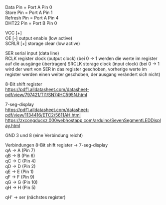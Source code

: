 Data Pin = Port A Pin 0  
Store Pin =	Port A Pin 1  
Refresh Pin = Port A Pin 4  
DHT22 Pin = Port B Pin 0  

VCC [+]  
OE [-] output enable (low active)  
SCRLR [+] storage clear (low active)  

SER serial input (data line)  
RCLK register clock (output clock) (bei 0 -> 1 werden die werte im register auf die ausgänge übertragen) 
SRCLK storage clock (input clock) (bei 0 -> 1 wird der wert von SER in das register geschoben, vorherige werte im register werden einen weiter geschoben, der ausgang verändert sich nicht)  

8-Bit shift register  
https://pdf1.alldatasheet.com/datasheet-pdf/view/797421/TI1/SN74HC595N.html

7-seg-display  
https://pdf1.alldatasheet.com/datasheet-pdf/view/1134416/ETC2/5611AH.html  
https://zxcongducxz.000webhostapp.com/arduino/SevenSegmentLEDDisplay.html  

GND 3 und 8 (eine Verbindung reicht)

Verbindungen 8-Bit shift register -> 7-seg-display  
qA -> A (Pin 7)  
qB -> B (Pin 6)  
qC -> C (Pin 4)  
qD -> D (Pin 2)  
qE -> E (Pin 1)  
qF -> F (Pin 9)  
qG -> G (Pin 10)  
qH -> H (Pin 5)  

qH' -> ser (nächstes register)